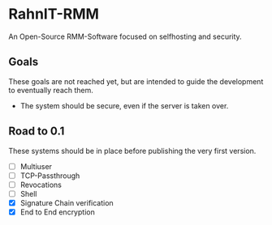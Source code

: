 # RahnIT-RMM

An Open-Source RMM-Software focused on selfhosting and security.

## Goals

These goals are not reached yet, but are intended to guide the development to eventually reach them.

- The system should be secure, even if the server is taken over.

## Road to 0.1

These systems should be in place before publishing the very first version.

- [ ] Multiuser
- [ ] TCP-Passthrough
- [ ] Revocations
- [ ] Shell
- [X] Signature Chain verification
- [X] End to End encryption